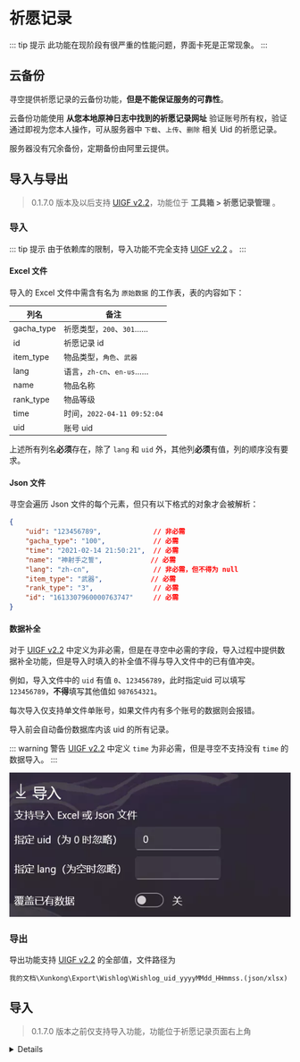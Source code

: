 # 祈愿记录

::: tip 提示
此功能在现阶段有很严重的性能问题，界面卡死是正常现象。
:::

## 云备份

寻空提供祈愿记录的云备份功能，**但是不能保证服务的可靠性**。

云备份功能使用 **从您本地原神日志中找到的祈愿记录网址** 验证账号所有权，验证通过即视为您本人操作，可从服务器中 `下载`、`上传`、`删除` 相关 Uid 的祈愿记录。

服务器没有冗余备份，定期备份由阿里云提供。


## 导入与导出  <Badge text="0.1.7.0 后" vertical="middle" />

> 0.1.7.0 版本及以后支持 [UIGF v2.2](../../archive/UIGF-v2.2.md)，功能位于 **工具箱 > 祈愿记录管理** 。

### 导入

::: tip 提示
由于依赖库的限制，导入功能不完全支持 [UIGF v2.2](../../archive/UIGF-v2.2.md) 。
:::

#### Excel 文件

导入的 Excel 文件中需含有名为 `原始数据` 的工作表，表的内容如下：

| 列名       | 备注                        |
| ---------- | --------------------------- |
| gacha_type | 祈愿类型，`200`、`301`……    |
| id         | 祈愿记录 id                 |
| item_type  | 物品类型，`角色`、`武器`    |
| lang       | 语言，`zh-cn`、`en-us`……    |
| name       | 物品名称                    |
| rank_type  | 物品等级                    |
| time       | 时间，`2022-04-11 09:52:04` |
| uid        | 账号 uid                    |

上述所有列名**必须**存在，除了 `lang` 和 `uid` 外，其他列**必须**有值，列的顺序没有要求。

#### Json 文件

寻空会遍历 Json 文件的每个元素，但只有以下格式的对象才会被解析：

``` json
{
    "uid": "123456789",             // 非必需
    "gacha_type": "100",            // 必需
    "time": "2021-02-14 21:50:21",  // 必需
    "name": "神射手之誓",            // 必需
    "lang": "zh-cn",                // 非必需，但不得为 null
    "item_type": "武器",            // 必需
    "rank_type": "3",               // 必需
    "id": "1613307960000763747"     // 必需
}
```

#### 数据补全

对于 [UIGF v2.2](../../archive/UIGF-v2.2.md) 中定义为非必需，但是在寻空中必需的字段，导入过程中提供数据补全功能，但是导入时填入的补全值不得与导入文件中的已有值冲突。

例如，导入文件中的 `uid` 有值 `0`、`123456789`，此时指定uid 可以填写 `123456789`，**不得**填写其他值如 `987654321`。

每次导入仅支持单文件单账号，如果文件内有多个账号的数据则会报错。

导入前会自动备份数据库内该 uid 的所有记录。


::: warning 警告
[UIGF v2.2](../../archive/UIGF-v2.2.md) 中定义 `time` 为非必需，但是寻空不支持没有 `time` 的数据导入。
:::

![祈愿记录导入功能](./img/image-20220411105929800.webp)

### 导出

导出功能支持 [UIGF v2.2](../../archive/UIGF-v2.2.md) 的全部值，文件路径为

`我的文档\Xunkong\Export\Wishlog\Wishlog_uid_yyyyMMdd_HHmmss.(json/xlsx)`


## 导入 <Badge text="0.1.7.0 前" type="warning" vertical="middle" />

> 0.1.7.0 版本之前仅支持导入功能，功能位于祈愿记录页面右上角

<details>

支持从 Excel 文件或 Json 文件导入祈愿记录，每次只能导入一个账号的数据，导入文件的格式要求如下：

### Excel 文件

导入的 Excel 文件需要包含名为`原始数据`的工作表，该表的内容符合以下格式（列顺序不做要求）：

| uid       | gacha_type | id                  | item_type | lang  | name       | rank_type | time                 |
| --------- | ---------- | ------------------- | --------- | ----- | ---------- | --------- | -------------------- |
| 123456789 | 100        | 1613307960000763747 | 武器      | zh-cn | 神射手之誓 | 3         | 2021-02-14  21:50:21 |

::: warning 警告
以上格式中的每一列**必须**存在，每一列**必须**要有值。
:::

### Json 文件

寻空会遍历 Json 文件的每个元素，但只有以下格式的对象才会被解析：

``` json
{
    "uid": "123456789",
    "gacha_type": "100",
    "time": "2021-02-14 21:50:21",
    "name": "神射手之誓",
    "lang": "zh-cn",
    "item_type": "武器",
    "rank_type": "3",
    "id": "1613307960000763747"
}
```

::: warning 警告
同样地，上述对象的每个字段**必须**存在，每个字段**必须**要有值，不得为`null`或`""`。
:::

### 导入过程中的常见错误

#### Imported wishlogs have items without uid

Json 文件中没有 `uid` 字段或 `uid` 字段为 `"0"`。

#### Please check sheetName/Index is correct

Excel 文件的工作表格式与上述要求不相符，请仔细检查每一列。

#### DbUpdateException

一般情况下是因为 Json 文件中的某些字段的值为 `null`，需修改为相应的正确值。

若仍出现此问题，请去 [提 Issue](https://github.com/Scighost/Xunkong/issues) 并附上相关日志。

</details>
